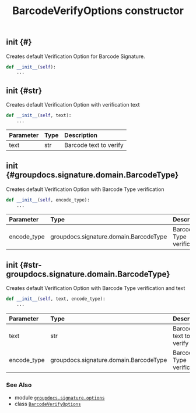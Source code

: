 ﻿---
title: BarcodeVerifyOptions constructor
second_title: GroupDocs.Signature for Python via .NET API References
description: 
type: docs
url: /python-net/groupdocs.signature.options/barcodeverifyoptions/__init__/
is_root: false
weight: 10
---

## __init__ {#}

Creates default Verification Option for Barcode Signature.



```python
def __init__(self):
    ...
```




## __init__ {#str}

Creates default Verification Option with verification text



```python
def __init__(self, text):
    ...
```


| Parameter | Type | Description |
| :- | :- | :- |
| text | str | Barcode text to verify |


## __init__ {#groupdocs.signature.domain.BarcodeType}

Creates default Verification Option with Barcode Type verification



```python
def __init__(self, encode_type):
    ...
```


| Parameter | Type | Description |
| :- | :- | :- |
| encode_type | groupdocs.signature.domain.BarcodeType | Barcode Type verification |


## __init__ {#str-groupdocs.signature.domain.BarcodeType}

Creates default Verification Option with Barcode Type verification and text



```python
def __init__(self, text, encode_type):
    ...
```


| Parameter | Type | Description |
| :- | :- | :- |
| text | str | Barcode text to verify |
| encode_type | groupdocs.signature.domain.BarcodeType | Barcode Type verification |



### See Also
* module [`groupdocs.signature.options`](../../)
* class [`BarcodeVerifyOptions`](/signature/python-net/groupdocs.signature.options/barcodeverifyoptions)
